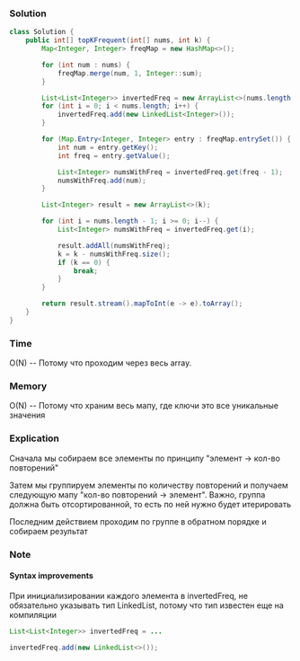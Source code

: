 ### Solution

```java
class Solution {
    public int[] topKFrequent(int[] nums, int k) {
        Map<Integer, Integer> freqMap = new HashMap<>();

        for (int num : nums) {
            freqMap.merge(num, 1, Integer::sum);
        }

        List<List<Integer>> invertedFreq = new ArrayList<>(nums.length - 1);
        for (int i = 0; i < nums.length; i++) {
            invertedFreq.add(new LinkedList<Integer>());
        }

        for (Map.Entry<Integer, Integer> entry : freqMap.entrySet()) {
            int num = entry.getKey();
            int freq = entry.getValue();

            List<Integer> numsWithFreq = invertedFreq.get(freq - 1);
            numsWithFreq.add(num);
        }

        List<Integer> result = new ArrayList<>(k);

        for (int i = nums.length - 1; i >= 0; i--) {
            List<Integer> numsWithFreq = invertedFreq.get(i);

            result.addAll(numsWithFreq);
            k = k - numsWithFreq.size();
            if (k == 0) {
                break;
            }
        }

        return result.stream().mapToInt(e -> e).toArray();
    }
}
```

### Time
O(N) -- Потому что проходим через весь array.
### Memory
O(N) -- Потому что храним весь мапу, где ключи это все уникальные значения

### Explication
Сначала мы собираем все элементы по принципу "элемент -> кол-во повторений"

Затем мы группируем элементы по количеству повторений и получаем следующую мапу "кол-во повторений -> элемент". 
Важно, группа должна быть отсортированной, то есть по ней нужно будет итерировать

Последним действием проходим по группе в обратном порядке и собираем результат 
### Note
#### Syntax improvements
При инициализировании каждого элемента в invertedFreq, не обязательно указывать тип LinkedList, 
потому что тип известен еще на компиляции
```java
List<List<Integer>> invertedFreq = ...

invertedFreq.add(new LinkedList<>());
```